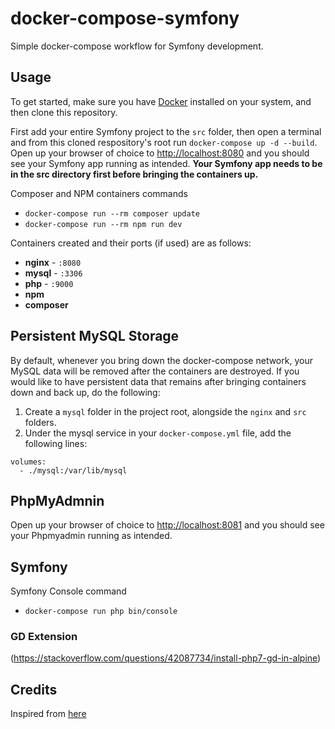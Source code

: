 # docker-compose-symfony

Simple docker-compose workflow for Symfony development.


## Usage

To get started, make sure you have [Docker](https://docs.docker.com/) installed on your system, and then clone this repository.

First add your entire Symfony project to the `src` folder, then open a terminal and from this cloned respository's root run `docker-compose up -d --build`. Open up your browser of choice to [http://localhost:8080](http://localhost:8080) and you should see your Symfony app running as intended. **Your Symfony app needs to be in the src directory first before bringing the containers up.** 

Composer and NPM containers commands

- `docker-compose run --rm composer update`
- `docker-compose run --rm npm run dev`

Containers created and their ports (if used) are as follows:

- **nginx** - `:8080`
- **mysql** - `:3306`
- **php** - `:9000`
- **npm**
- **composer**

## Persistent MySQL Storage

By default, whenever you bring down the docker-compose network, your MySQL data will be removed after the containers are destroyed. If you would like to have persistent data that remains after bringing containers down and back up, do the following:

1. Create a `mysql` folder in the project root, alongside the `nginx` and `src` folders.
2. Under the mysql service in your `docker-compose.yml` file, add the following lines:

```
volumes:
  - ./mysql:/var/lib/mysql
```

## PhpMyAdmnin

Open up your browser of choice to [http://localhost:8081](http://localhost:8081) and you should see your Phpmyadmin running as intended. 


## Symfony 

Symfony Console command

- `docker-compose run php bin/console`


### GD Extension

(https://stackoverflow.com/questions/42087734/install-php7-gd-in-alpine)

## Credits

Inspired from [here](https://github.com/aschmelyun/docker-compose-laravel)